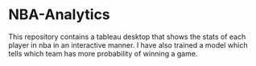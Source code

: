 # NBA-Analytics
This repository contains a tableau desktop that shows the stats of each player in nba in an interactive manner.
I have also trained a model which tells which team has more probability of winning a game.
